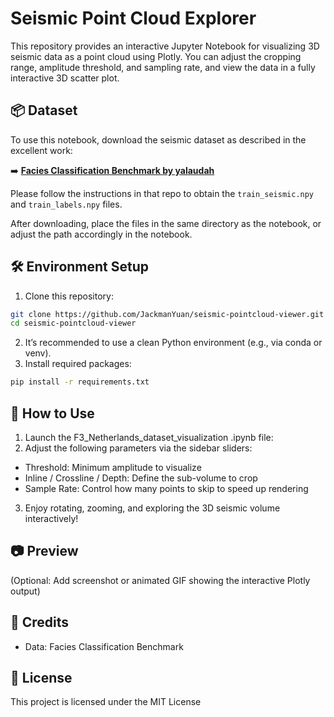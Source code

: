 # Seismic Point Cloud Explorer

This repository provides an interactive Jupyter Notebook for visualizing 3D seismic data as a point cloud using Plotly. You can adjust the cropping range, amplitude threshold, and sampling rate, and view the data in a fully interactive 3D scatter plot.

## 📦 Dataset

To use this notebook, download the seismic dataset as described in the excellent work:

➡️ **[Facies Classification Benchmark by yalaudah](https://github.com/yalaudah/facies_classification_benchmark)**

Please follow the instructions in that repo to obtain the `train_seismic.npy` and `train_labels.npy` files.

After downloading, place the files in the same directory as the notebook, or adjust the path accordingly in the notebook.


## 🛠️ Environment Setup

1. Clone this repository:
```bash
git clone https://github.com/JackmanYuan/seismic-pointcloud-viewer.git
cd seismic-pointcloud-viewer
```

2.	It’s recommended to use a clean Python environment (e.g., via conda or venv).
3.	Install required packages:
```bash
pip install -r requirements.txt
```


## 📘 How to Use
1.	Launch the F3_Netherlands_dataset_visualization .ipynb file:
2.	Adjust the following parameters via the sidebar sliders:
- Threshold: Minimum amplitude to visualize
- Inline / Crossline / Depth: Define the sub-volume to crop
- Sample Rate: Control how many points to skip to speed up rendering
3.  Enjoy rotating, zooming, and exploring the 3D seismic volume interactively!


## 📷 Preview

(Optional: Add screenshot or animated GIF showing the interactive Plotly output)


## 🧠 Credits
- Data: Facies Classification Benchmark

## 📄 License

This project is licensed under the MIT License